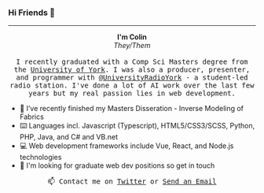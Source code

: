 ### Hi Friends 👋
___ 

<p align="center">
  <strong>I'm Colin</strong><br/><em>They/Them</em>
  <br/><br/>
  <samp>
    I recently graduated with a Comp Sci Masters degree from the <a target='_blank' href='https://www.york.ac.uk/'>University of York</a>. I was also a producer, presenter, and programmer with <a target='_blank' href='https://github.com/UniversityRadioYork/'>@UniversityRadioYork</a> - a student-led radio station. I've done a lot of AI work over the last few years but my real passion lies in web development.
  </samp>
</p>

- 🔭 I’ve recently finished my Masters Disseration - Inverse Modeling of Fabrics
- ⌨️ Languages incl. Javascript (Typescript), HTML5/CSS3/SCSS, Python, PHP, Java, and C# and VB.net
- 💻 Web development frameworks include Vue, React, and Node.js technologies
- 💬 I'm looking for graduate web dev positions so get in touch


<p align="center">
  <samp>
    📫 Contact me on <a target='_blank'  href="https://twitter.com/ColinRoitt">Twitter</a> or <a target='_blank' href="mailto:me@colinroitt.uk">Send an Email</a>
  </samp>
</p>

